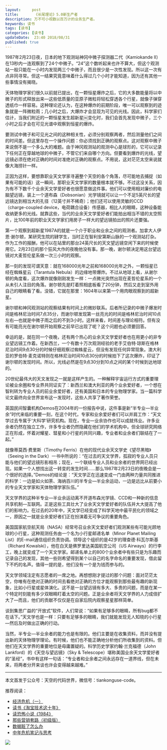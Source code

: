 ```yaml
---   
layout:     post  
title:       《长尾理论》5.0新生产者 
description: 万不可小视数以百万计的业务生产者。      
keywords: 读书 
tags: [读书]  
categories: [读书]  
updateDate:  23:40 2018/08/31   
published: true   
---  
```



1987年2月23日夜，日本的地下观测站神冈中微子探测器二代（Kamiokande II）在13秒内一连观察到了24个中微子。“24”这个数听起来也许不算大，但这个观测站一般只能在一小时内发现两三个中微子，而且很少是一次性发现。所以这一次有点非同寻常。但这一结果究竟意味着什么得过几个小时才能知道，因为还有其他一些事情没有揭晓。  


天体物理学家们很久以前就已提出，在一颗恒星爆炸之后，它的大多数能量将以中微子的形式释放出来—这些低质量的亚原子微粒将轻松穿透各个行星，就像子弹穿透纸巾一样容易。这种理论还认为，在这种爆炸的前期阶段，唯一可以观察到的迹象就是一阵微粒雨；几小时之后，大爆炸才会显现为可见的光线。因此，科学家们估计，当我们附近的一颗恒星发生超新星￼变化时，我们会首先发现中微子，三个小时之后才会在可见光谱中观察到恒星的爆炸。  


要测试中微子和可见光之间的这种相关性，必须分别观察两者，然后测量他们之间的时间差。但这里存在一个操作问题：你必须找到正确的观察点。这对观察中微子来说倒不是一个多么大的难题。由于神冈观测站的观测中心是球形的，它可以记录下任何正在穿越地球的中微子，不管它们来自哪个方向。但要看到爆炸的光线，望远镜必须在绝对正确的时间对准绝对正确的观察点。不用说，这对茫茫太空来说就像大海捞针一样。  


正因为这样，要想靠职业天文学家寻遍整个天空的各个角落，尽可能地去捕捉（如果有可能的话）这一瞬间，那职业天文学家的数量根本就不够。不过这没关系，因为有不下数千个业余天文学爱好者也很愿意做这件事。他们可以使用相对廉价的电脑望远镜，装上一个道布森（Dobsonian）光学镜就可以让一个不足5英尺长的望远镜达到相当大的孔径（12英寸并不稀奇）；他们还可以使用灵敏的CCD（charge-coupled device，电荷耦合设备）传感器，相比人的眼睛，这种设备能收纳更多的光线。就靠这些，当代的业余天文学爱好者们能拍出相当不错的太空照片，比100年前的职业天文学家们用房子一样大的望远镜拍出的照片还要强。  


第一个观察到超新星1987A的就是一个介于职业和业余之间的观测者。加拿大人伊恩·谢尔顿，某研究生院的肄学生，当时正在智利安第斯山脉的一个观测站打杂。作为工作的报酬，他可以在站里的那台24英尺长的天文望远镜空闲下来的时候使用它。2月23日的那个狂风大作的夜晚他没有事。那一晚，谢尔顿决定用这台望远镜对大麦哲伦星系做一次三小时的观察。  


那一刻的发现可谓天意：就在168000光年之前和168000光年之外，一颗恒星已经在蜘蛛星云（Tarantula Nebula）的边缘地带爆炸。不过从地球上看，从谢尔顿的角度看，这次爆炸就像刚刚发生一样：一点微光突然出现在麦哲伦星系的一个从未引人注目的角落。谢尔顿先是盯着照相底板看了20分钟，然后又走到室外用自己的眼睛看了看。没错，它就在那里：1604年以来第一个用肉眼观察到的超新星。  


谢尔顿和神冈观测站的观察结果有时间上的微妙联系。后者所记录的中微子爆发时间是格林尼治时间7点35分，而谢尔顿发现第一丝亮光的时间是格林尼治时间10点左右—也就是中微子雨之后的不到3小时。这样来看，时间差与理论相符。但有没有可能亮光在谢尔顿开始观察之前早已出现了呢？这个问题也必须要回答。  


幸运的是，就在同一个夜晚，还有两个热心的业余天文学爱好者也在用更小的非专业望远镜工作着。在新西兰，一个有数十万次观测经验的老手艾伯特·琼斯在格林尼治时间9点30分的时候仔细观察过蜘蛛星云，但没有发现任何异常现象。澳大利亚的罗伯特·麦克诺特则在格林尼治时间10点30分的时候拍下了这次爆炸，印证了谢尔顿的发现时间。所以，光线必然是在9点30分到10点之间的某个时候到达地球的。  


20世纪最伟大的天文发现之一就是这样产生的。一种解释宇宙运行方式的重要理论被业余圈和专业界共同证实了：新西兰和澳大利亚的两个业余爱好者，一个想在智利转为专业人员的前业余爱好者，还有美国和日本的专业物理学家。当一篇科学论文最终向全世界宣布这一发现时，这些人共享了著作荣誉。  


英国民间智囊机构Demos在2004年的一份报告中说，这件事是新“半专业—半业余”时代来临的重要一刻，在这个时代，专家和业余爱好者们可以并肩工作：“天文学过去专属于‘大科学’研究机构。现在，专业—业余协作也可以成就伟业。许多业余者仍然在独立工作，许多专业者仍然隐藏在他们的学术机构中。但全球研究网络正在形成，怀着对耀星、彗星和小行星的共同兴趣，专业者和业余者们联结在了一起。”  


就像蒂莫西·费里斯（Timothy Ferris）在他的现代业余天文学史《望尽黑暗》（Seeing in the Dark）一书中所说的：“在过去的天文学界，孤寂的专业人员只能与他们的望远镜形影相吊；现在，一个联结专业人员和业余者的世界网已经出现。如果一个人想找出这一转变的发生时间……那么1987年2月23日的夜晚会是一个很好的选择。”Demos的结论是：“天文学正在迅速变成一门由两种力量共同推进的科学：一边是如火如荼、海纳百川的半专业—半业余运动，一边是远比从前要小的专业天文学家和天体物理学家队伍。”  


天文学界的这种半专业—半业余运动离不开道布森光学镜、CCD和一种新的信息共享机制—互联网。正是这些工具壮大了业余天文学爱好者的队伍并大大提高了他们的影响力。在过去的20年中，天文学已经变成了科学天地中最平民化的领域之一，原因之一就是业余爱好者们正在扮演着无可争议的重要角色。  


美国国家航空航天局（NASA）经常号召业余天文爱好者们观测某些有可能光顾地球的小行星，这种观测任务由一个名为小行星邮递名单（Minor Planet Mailing List）的E-mail通信组织负责协调。领导这个组织的是42岁的理查德·科瓦尔斯基（Richard Kowalski），他在白天是佛罗里达美国航空公司（US Airways）的行李工，晚上就变成了一个天文学家。邮递名单上的800个业余者中有些只是为乐趣而记录自己的发现，其他一些则希望得到某个以自己的名字命名的重要发现，借此留下不朽的名声。值得一提的是，他们没有一个是为钱而参与的。  


天文学领域注定有志愿者的一席之地。再想想刚才提过的那个问题：面对茫茫太空，你唯有在绝对正确的时间去看绝对正确的方位才能观察到那些最有趣的新现象，比如小行星或星体演化。这不是一台望远镜有多大、多贵的问题，而是在某一个特定时刻能有多少双眼睛盯着太空的问题。正是业余者将天文学界的人力成倍扩大了—而且，他们的贡献不仅仅是在自家后院内观察星星那样简单。  


谈到集思广益的“开放式”软件，人们常说：“如果有足够多的眼睛，所有bug都不在话下。”天文学也是一样：只要有足够多的眼睛，我们就能发现无人知晓的小行星—然后及时做出正确的行动。  


当然，半专业—半业余者的能力也是有限的。他们主要是在收集资料，而并没有提出新的天体物理学理论。有时候，他们也不能正确地分析他们所收集到的资料。但他们在天文学界的重要地位是毋庸置疑的。科学历史学家约翰·兰克福德（John Lankford）的《天空与望远镜》（Sky & Telescope）堪称美国业余天文学爱好者的“圣经”，书中有这样一句话：“专业者和业余者之间永远存在一道界线，但在未来，将两者分开来谈也许会变得越来越难。”  


---


本文首发于公众号：天空的代码世界，微信号：tiankonguse-code。  


推荐阅读：  


* [经济危机（一）](https://mp.weixin.qq.com/s/hxO7oR8cLljSClYS-yE6pw)   
* [读书《淘宝技术这十年》](https://mp.weixin.qq.com/s/IeOQGh22U_1TPrf6sYYTkQ)   
* [读恐怖小说《1984》](https://mp.weixin.qq.com/s/q7HL5o_R5cqJc0b9Ll7EMw)    
* [那些营销套路（初级版）](https://mp.weixin.qq.com/s/xdvqZo9ll6kaL66Cdx)   
* [数据脏了怎么办](https://mp.weixin.qq.com/s/Blw4yxmIsE51dzzbNcfFbg)    
* [中年危机笔记与思考](https://mp.weixin.qq.com/s/dFzDtZS0JN6hhpc1DF-e_g)     



![](https://res.tiankonguse.com/images/tiankonguse-support.png) 




